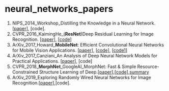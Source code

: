 # neural_networks_papers

1. NIPS_2014_Workshop_Distilling the Knowledge in a Neural Network. [[paper](https://arxiv.org/abs/1503.02531v1)], [code].
1. CVPR_2016_KaimingHe_(**ResNet**)Deep Residual Learning for Image Recognition. [[paper](https://arxiv.org/pdf/1512.03385.pdf)], [[code](https://github.com/KaimingHe/deep-residual-networks)]
1. ArXiv_2017_Howard_**MobileNet**: Efficient Convolutional Neural Networks for Mobile Vision Applications. [[paper](https://arxiv.org/pdf/1704.04861.pdf)], [[code](https://github.com/tensorflow/models/blob/master/research/slim/nets/mobilenet_v1.md)], [[code1](https://github.com/Zehaos/MobileNet)]
1. ArXiv_2017_Canziani_An Analysis of Deep Neural Network Models for Practical Applications. [[paper](https://arxiv.org/pdf/1605.07678.pdf)], [code]
1. CVPR_2018_**MorphNet**_GoogleAI_MorphNet: Fast & Simple Resource-Constrained Structure Learning of Deep.[[paper](http://openaccess.thecvf.com/content_cvpr_2018/papers/Gordon_MorphNet_Fast__CVPR_2018_paper.pdf)],[[code](https://github.com/google-research/morph-net)],[summary](https://github.com/trungmanhhuynh/neural_networks_papers/blob/master/CVPR_2018_MorphNet/CVPR_2018_MorphNet.md)
1. ArXiv_2019_Exploring Randomly Wired Neural Networks for Image Recognition.[[paper](https://arxiv.org/pdf/1904.01569.pdf)],[code].


